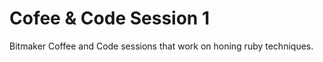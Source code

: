 Cofee & Code Session 1
=============

Bitmaker Coffee and Code sessions that work on honing ruby techniques.
